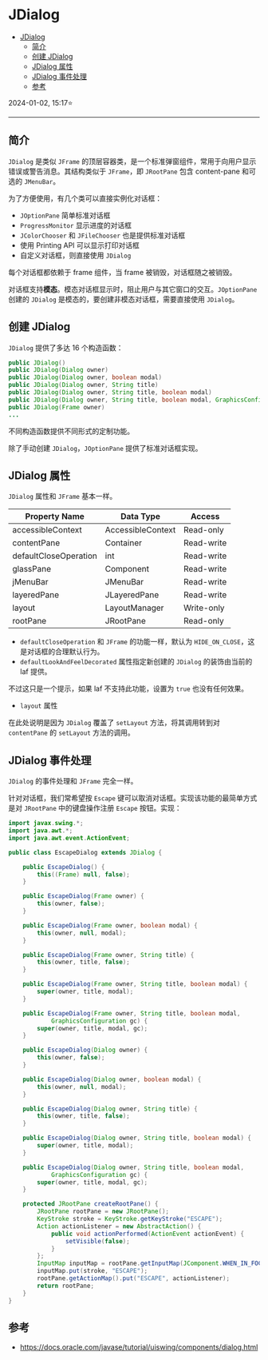 # JDialog

- [JDialog](#jdialog)
  - [简介](#简介)
  - [创建 JDialog](#创建-jdialog)
  - [JDialog 属性](#jdialog-属性)
  - [JDialog 事件处理](#jdialog-事件处理)
  - [参考](#参考)

2024-01-02, 15:17⭐
***

## 简介

`JDialog` 是类似 `JFrame` 的顶层容器类，是一个标准弹窗组件，常用于向用户显示错误或警告消息。其结构类似于 `JFrame`，即 `JRootPane` 包含 content-pane 和可选的 `JMenuBar`。

为了方便使用，有几个类可以直接实例化对话框：

- `JOptionPane` 简单标准对话框
- `ProgressMonitor` 显示进度的对话框
- `JColorChooser` 和 `JFileChooser` 也是提供标准对话框
- 使用 Printing API 可以显示打印对话框
- 自定义对话框，则直接使用 `JDialog`

每个对话框都依赖于 frame 组件，当 frame 被销毁，对话框随之被销毁。

对话框支持**模态**。模态对话框显示时，阻止用户与其它窗口的交互。`JOptionPane` 创建的 `JDialog` 是模态的，要创建非模态对话框，需要直接使用 `JDialog`。


## 创建 JDialog

`JDialog` 提供了多达 16 个构造函数：

```java
public JDialog()
public JDialog(Dialog owner)
public JDialog(Dialog owner, boolean modal)
public JDialog(Dialog owner, String title)
public JDialog(Dialog owner, String title, boolean modal)
public JDialog(Dialog owner, String title, boolean modal, GraphicsConfiguration gc)
public JDialog(Frame owner)
...
```

不同构造函数提供不同形式的定制功能。

除了手动创建 `JDialog`，`JOptionPane` 提供了标准对话框实现。

## JDialog 属性

`JDialog` 属性和 `JFrame` 基本一样。

|Property Name|Data Type|Access|
|---|---|---|
|accessibleContext|AccessibleContext|Read-only|
|contentPane|Container|Read-write|
|defaultCloseOperation|int|Read-write|
|glassPane|Component|Read-write|
|jMenuBar|JMenuBar|Read-write|
|layeredPane|JLayeredPane|Read-write|
|layout|LayoutManager|Write-only|
|rootPane|JRootPane|Read-only|

- `defaultCloseOperation` 和 `JFrame` 的功能一样，默认为 `HIDE_ON_CLOSE`，这是对话框的合理默认行为。
- `defaultLookAndFeelDecorated` 属性指定新创建的 `JDialog` 的装饰由当前的 laf 提供。

不过这只是一个提示，如果 laf 不支持此功能，设置为 `true` 也没有任何效果。

- `layout` 属性

在此处说明是因为 `JDialog` 覆盖了 `setLayout` 方法，将其调用转到对 `contentPane` 的 `setLayout` 方法的调用。

## JDialog 事件处理

`JDialog` 的事件处理和 `JFrame` 完全一样。

针对对话框，我们常希望按 `Escape` 键可以取消对话框。实现该功能的最简单方式是对 `JRootPane` 中的键盘操作注册 `Escape` 按钮。实现：

```java
import javax.swing.*;
import java.awt.*;
import java.awt.event.ActionEvent;

public class EscapeDialog extends JDialog {

    public EscapeDialog() {
        this((Frame) null, false);
    }

    public EscapeDialog(Frame owner) {
        this(owner, false);
    }

    public EscapeDialog(Frame owner, boolean modal) {
        this(owner, null, modal);
    }

    public EscapeDialog(Frame owner, String title) {
        this(owner, title, false);
    }

    public EscapeDialog(Frame owner, String title, boolean modal) {
        super(owner, title, modal);
    }

    public EscapeDialog(Frame owner, String title, boolean modal,
            GraphicsConfiguration gc) {
        super(owner, title, modal, gc);
    }

    public EscapeDialog(Dialog owner) {
        this(owner, false);
    }

    public EscapeDialog(Dialog owner, boolean modal) {
        this(owner, null, modal);
    }

    public EscapeDialog(Dialog owner, String title) {
        this(owner, title, false);
    }

    public EscapeDialog(Dialog owner, String title, boolean modal) {
        super(owner, title, modal);
    }

    public EscapeDialog(Dialog owner, String title, boolean modal,
            GraphicsConfiguration gc) {
        super(owner, title, modal, gc);
    }

    protected JRootPane createRootPane() {
        JRootPane rootPane = new JRootPane();
        KeyStroke stroke = KeyStroke.getKeyStroke("ESCAPE");
        Action actionListener = new AbstractAction() {
            public void actionPerformed(ActionEvent actionEvent) {
                setVisible(false);
            }
        };
        InputMap inputMap = rootPane.getInputMap(JComponent.WHEN_IN_FOCUSED_WINDOW);
        inputMap.put(stroke, "ESCAPE");
        rootPane.getActionMap().put("ESCAPE", actionListener);
        return rootPane;
    }
}
```





## 参考

- https://docs.oracle.com/javase/tutorial/uiswing/components/dialog.html